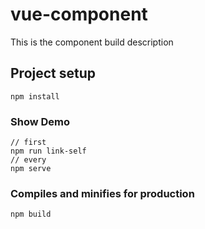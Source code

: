 # vue-component

This is the component build description

## Project setup
```
npm install
```

### Show Demo 
```
// first 
npm run link-self
// every
npm serve
```

### Compiles and minifies for production
```
npm build
```